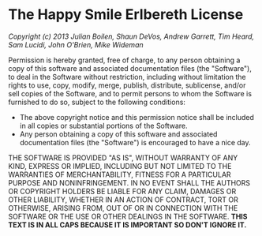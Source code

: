 ﻿The Happy Smile Erlbereth License
=================================

*Copyright (c) 2013 Julian Boilen, Shaun DeVos, Andrew Garrett, Tim Heard, Sam Lucidi, John O'Brien, Mike Wideman*

Permission is hereby granted, free of charge, to any person obtaining a copy
of this software and associated documentation files (the "Software"), to deal
in the Software without restriction, including without limitation the rights
to use, copy, modify, merge, publish, distribute, sublicense, and/or sell
copies of the Software, and to permit persons to whom the Software is
furnished to do so, subject to the following conditions:

* The above copyright notice and this permission notice shall be included in
all copies or substantial portions of the Software.
* Any person obtaining a copy
of this software and associated documentation files (the "Software") is encouraged to have a nice day.

THE SOFTWARE IS PROVIDED "AS IS", WITHOUT WARRANTY OF ANY KIND, EXPRESS OR
IMPLIED, INCLUDING BUT NOT LIMITED TO THE WARRANTIES OF MERCHANTABILITY,
FITNESS FOR A PARTICULAR PURPOSE AND NONINFRINGEMENT. IN NO EVENT SHALL THE
AUTHORS OR COPYRIGHT HOLDERS BE LIABLE FOR ANY CLAIM, DAMAGES OR OTHER
LIABILITY, WHETHER IN AN ACTION OF CONTRACT, TORT OR OTHERWISE, ARISING FROM,
OUT OF OR IN CONNECTION WITH THE SOFTWARE OR THE USE OR OTHER DEALINGS IN
THE SOFTWARE. **THIS TEXT IS IN ALL CAPS BECAUSE IT IS IMPORTANT SO DON'T IGNORE IT.**
